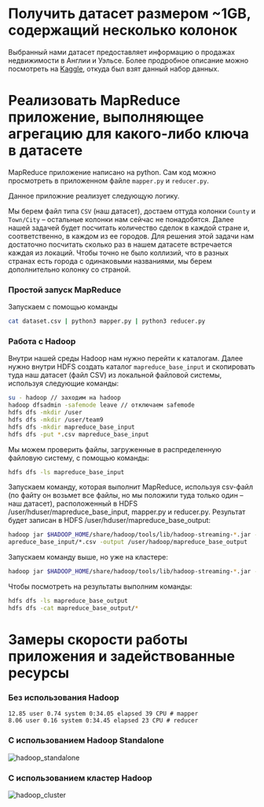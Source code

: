 # Получить датасет размером ~1GB, содержащий несколько колонок

Выбранный нами датасет предоставляет информацию о продажах недвижимости в Англии и Уэльсе.
Более продробное описание можно посмотреть на [Kaggle](https://www.kaggle.com/datasets/lorentzyeung/price-paid-data-202304), откуда был взят данный набор данных.

# Реализовать MapReduce приложение, выполняющее агрегацию для какого-либо ключа в датасете

MapReduce приложение написано на python. Сам код можно просмотреть в приложенном файле `mapper.py` и `reducer.py`.

Данное приложние реализует следующую логику.

Мы берем файл типа `CSV` (наш датасет), достаем оттуда колонки `County` и `Town/City` – остальные колонки нам сейчас не понадобятся. Далее нашей задачей будет посчитать количество сделок в каждой стране и, соответственно, в каждом из ее городов.
Для решения этой задачи нам достаточно посчитать сколько раз в нашем датасете встречается каждая из локаций. Чтобы точно не было коллизий, что в разных странах есть города с одинаковыми названиями, мы берем дополнительно колонку со страной.

### Простой запуск MapReduce
Запускаем с помощью команды
```bash
cat dataset.csv | python3 mapper.py | python3 reducer.py
```

### Работа с Hadoop
Внутри нашей среды Hadoop нам нужно перейти к каталогам. Далее нужно внутри HDFS создать каталог `mapreduce_base_input` и скопировать туда наш датасет (файл CSV) из локальной файловой системы, используя следующие команды:
```bash
su - hadoop // заходим на hadoop
hadoop dfsadmin -safemode leave // отключаем safemode
hdfs dfs -mkdir /user
hdfs dfs -mkdir /user/team9
hdfs dfs -mkdir mapreduce_base_input
hdfs dfs -put *.csv mapreduce_base_input
```

Мы можем проверить файлы, загруженные в распределенную файловую систему, с помощью команды:
```bash
hdfs dfs -ls mapreduce_base_input
```

Запускаем команду, которая выполнит MapReduce, используя csv-файл (по файту он возьмет все файлы, но мы положили туда только один – наш датасет), расположенный в HDFS /user/hduser/mapreduce_base_input, mapper.py и reducer.py. Результат будет записан в HDFS /user/hduser/mapreduce_base_output:
```bash
hadoop jar $HADOOP_HOME/share/hadoop/tools/lib/hadoop-streaming-*.jar -mapper mapper.py -reducer reducer.py -input /user/hadoop/m
apreduce_base_input/*.csv -output /user/hadoop/mapreduce_base_output
```

Запускаем команду выше, но уже на кластере:
```bash
hadoop jar $HADOOP_HOME/share/hadoop/tools/lib/hadoop-streaming-*.jar -files mapper.py,reducer.py -mapper mapper.py -combiner reducer.py -reducer reducer.py -input /user/hduser/mapreduce_base_input/*.csv -output /user/hduser/mapreduce_base_output
```

Чтобы посмотреть на результаты выполним команды:
```bash
hdfs dfs -ls mapreduce_base_output
hdfs dfs -cat mapreduce_base_output/*
```

# Замеры скорости работы приложения и задействованные ресурсы

### Без использования Hadoop
```
12.85 user 0.74 system 0:34.05 elapsed 39 CPU # mapper
8.06 user 0.16 system 0:34.45 elapsed 23 CPU # reducer
```

### С использованием Hadoop Standalone
![hadoop_standalone](images/hadoop_standalone.png)

### С использованием кластер Hadoop
![hadoop_cluster](images/hadoop_cluster.png)

